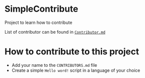# SimpleContribute
Project to learn how to contribute

List of contributor can be found in [`Contributor.md`](https://github.com/wilson-ng/SimpleContribute/blob/master/CONTRIBUTORS.md)

# How to contribute to this project

* Add your name to the `CONTRIBUTORS.md` file
* Create a simple `Hello word!` script in a language of your choice

